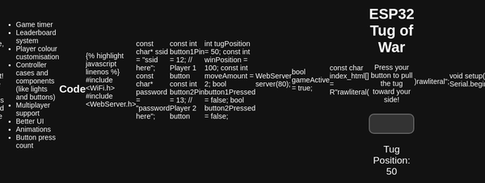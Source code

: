 ```yaml
---
layout: post
title: Tug of war game
subtitle: A button dexterity game
cover-img: /assets/img/tugofwarsitecover.png
thumbnail-img: /assets/img/tugofwarsite.png
share-img: /assets/img/path.jpg
tags: [esp32, webserver]
author: Aaditya Bhave
---
```

<br />

## Tug of war game with esp32 ##

The tug of war game is a button dexterity game. A 2 player game with induidual controllers, that you can spectate through a web interface.
 

## Overview of the game

The goal of the game is simple:

* Player 1 and Player 2 each press their respective button to pull the bar towards their side.
* Each button press moves the tug a little bit in the direction of the player’s side.
* The game ends when one player reaches the end of their side, and a winner is declared.
<br />

## Components used

* ESP32 Microcontroller - This handles all the logic and connects the game to the web interface.
* Two Push Buttons - These serve as the inputs for Player 1 and Player 2.
* Web Interface - Displays the game’s status, tug position, and countdown timer.
* 3 Breadboards - To mount the esp32 and act as controllers.

<br />

## How it works
<br />
* **Wifi connection:**\
  The esp32 connects to a specified wifi network so that the game can be viewable from a browser. The wifi network can be changed at the start of the code.

  ~~~
  #include <WiFi.h>
  #include <WebServer.h>

  const char* ssid = "your ssid here (caps sensitive)";
  const char* password = "your password here";
  ~~~

<br />

* **Web interface:**\
  The web interface displays the tug of war's progress and results, it is designed with HTML, CSS and JavaScript. The website refreshes automatically to show a dynamic tug of war game that can be viewed on any device connected to the network. A simple web server is set up using the webserver library. It listens on port 80.

  ~~~
  WebServer server(80);

  server.on("/", []() {
  server.send(200, "text/html", index_html);
  });

  server.on("/status", []() {
  String json = "{\"tugPosition\":" + String(tugPosition) + ", \"message\":\"" + message + "\"}";
  server.send(200, "application/json", json);
  });

  ~~~
<br />

* **Game logic:**\
  The esp32 checks the status of the buttons every 10ms, when the button is pressed the bar shifts indicating the player's tugging towards a side. The tug's position is displayed in real-time on the web interface with a refresh rate of 50ms. If one player reaches the extreme end of the bar, the game ends and the winner is displayed.

  ~~~
  if (digitalRead(button1Pin) == LOW && !button1Pressed) {
  tugPosition -= moveAmount;
  button1Pressed = true;
  delay(10);
  }
  ~~~
<br />

* **Game reset:**\
  To start the game again, the players have to simply click on the "reset" button on the esp32.

## Features to add

The game is far from complete, you can add anything you want! Here are some of the things that could make the game even better.

* Game timer
* Leaderboard system
* Player colour customisation
* Controller cases and components (like lights and buttons)
* Multiplayer support
* Better UI
* Animations
* Button press count

## Code

{% highlight javascript linenos %}
#include <WiFi.h>
#include <WebServer.h>

const char* ssid = "ssid here";
const char* password = "password here";

const int button1Pin = 12;  // Player 1 button
const int button2Pin = 13;  // Player 2 button

int tugPosition = 50;
const int winPosition = 100;
const int moveAmount = 2;
bool button1Pressed = false;
bool button2Pressed = false;

WebServer server(80);

bool gameActive = true;

const char index_html[] = R"rawliteral(
<!DOCTYPE html>
<html>
<head>
  <title>ESP32 Tug of War</title>
  <style>
    * { margin: 0; padding: 0; box-sizing: border-box; }
    html, body { height: 100%; display: flex; justify-content: center; align-items: center; font-family: Arial, sans-serif; background-color: #121212; color: #ffffff; }
    #container { text-align: center; width: 90vw; max-width: 800px; }
    h1 { font-size: 3vw; margin-bottom: 10px; }
    p { font-size: 1.5vw; margin-bottom: 20px; }
    #progress-container { width: 100%; height: 40px; background-color: #333; border-radius: 10px; position: relative; display: flex; border: 2px solid #666; }
    #progress-bar-left { height: 100%; background-color: #ff5555; border-top-left-radius: 10px; border-bottom-left-radius: 10px; }
    #progress-bar-right { height: 100%; background-color: #5555ff; border-top-right-radius: 10px; border-bottom-right-radius: 10px; }
    #tugDisplay { font-size: 2vw; margin-top: 20px; }
    #result { font-size: 2.5vw; color: #00ff00; }
  </style>
  <script>
    async function refreshTug() {
      const response = await fetch('/status');
      const data = await response.json();
      const tugPosition = data.tugPosition;

      // Update widths of red and blue sections based on tug position
      document.getElementById('progress-bar-left').style.width = tugPosition + '%';
      document.getElementById('progress-bar-right').style.width = (100 - tugPosition) + '%';

      document.getElementById('tugDisplay').innerText = 'Tug Position: ' + tugPosition;
      document.getElementById('result').innerText = data.message;
    }
    
    window.onload = () => {
      setInterval(refreshTug, 50);
    };
  </script>
</head>
<body>
  <div id="container">
    <h1>ESP32 Tug of War</h1>
    <p>Press your button to pull the tug toward your side!</p>
    <div id="progress-container">
      <div id="progress-bar-left"></div>
      <div id="progress-bar-right"></div>
    </div>
    <div id="tugDisplay">Tug Position: 50</div>
    <div id="result"></div>
  </div>
</body>
</html>
)rawliteral";

void setup() {
  Serial.begin(115200);

  pinMode(button1Pin, INPUT_PULLUP);
  pinMode(button2Pin, INPUT_PULLUP);

  WiFi.begin(ssid, password);
  while (WiFi.status() != WL_CONNECTED) {
    delay(500);
    Serial.print(".");
  }
  Serial.println("\nConnected to WiFi");
  Serial.println(WiFi.localIP());

  server.on("/", []() {
    server.send(200, "text/html", index_html);
  });

  server.on("/status", []() {
    String message = "";
    if (tugPosition <= 0) {
      message = "Player 1 Wins!";
      gameActive = false;
    } else if (tugPosition >= 100) {
      message = "Player 2 Wins!";
      gameActive = false;
    } else {
      message = "Keep Tugging!";
    }
    String json = "{\"tugPosition\":" + String(tugPosition) + ", \"message\":\"" + message + "\"}";
    server.send(200, "application/json", json);
  });

  server.begin();
  Serial.println("Server started");
}

void loop() {
  server.handleClient();

  // Game logic to handle button presses only if game is active
  if (gameActive) {
    if (digitalRead(button1Pin) == LOW && !button1Pressed) {
      tugPosition -= moveAmount;
      tugPosition = max(0, tugPosition);
      button1Pressed = true;
      delay(10);
    } else if (digitalRead(button1Pin) == HIGH) {
      button1Pressed = false;
    }

    if (digitalRead(button2Pin) == LOW && !button2Pressed) {
      tugPosition += moveAmount;
      tugPosition = min(100, tugPosition);
      button2Pressed = true;
      delay(10);
    } else if (digitalRead(button2Pin) == HIGH) {
      button2Pressed = false;
    }
  }
}

{% endhighlight %}


## Conclusion

This game is really fun to play with friends. By incorporating physical buttons with a web interface, the tactile clicking experience is complemented by an awesome way to spectate the game. You can view the site on your smart TV, a laptop or even a mobile. The exciting thing is that you can customise it however you like!

